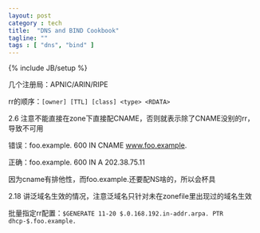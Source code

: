 ```yaml
---
layout: post
category : tech
title:  "DNS and BIND Cookbook"
tagline: ""
tags : [ "dns", "bind" ] 
---
```

{% include JB/setup %}


几个注册局：APNIC/ARIN/RIPE

rr的顺序：``[owner] [TTL] [class] <type> <RDATA>``

2.6 注意不能直接在zone下直接配CNAME，否则就表示除了CNAME没别的rr，导致不可用

错误：foo.example. 600 IN CNAME www.foo.example. 

正确：foo.example. 600 IN A 202.38.75.11

因为cname有排他性，而foo.example.还要配NS啥的，所以会杯具

2.18 讲泛域名生效的情况，注意泛域名只针对未在zonefile里出现过的域名生效

批量指定rr配置：``$GENERATE 11-20 $.0.168.192.in-addr.arpa. PTR dhcp-$.foo.example.``
